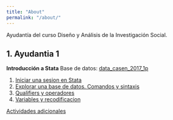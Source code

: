 ```yaml
---
title: "About"
permalink: "/about/"
---
```


Ayudantía del curso Diseño y Análisis de la Investigación Social.

## 1. Ayudantia 1
**Introducción a Stata**
Base de datos: [data\_casen\_2017\_1p](https://www.dropbox.com/s/3ydnojfh37en52n/data_casen_2017_1p.dta?dl=0 "Casen 2017")

1. [Iniciar una sesion en Stata](https://pjcarozzi.github.io/SOL3000_19/abrir-una-sesion-en-Stata/ "Parte 1")
2. [Explorar una base de datos. Comandos y sintaxis](https://pjcarozzi.github.io/SOL3000_19/explorar-una-base-de-datos/ "Parte 2")
3. [Qualifiers y operadores](https://pjcarozzi.github.io/SOL3000_19/qualifiers/ "Parte 3")
4. [Variables y recodificacion](https://pjcarozzi.github.io/SOL3000_19/recodificar-variables/ "Parte 4")

[Actividades adicionales](https://pjcarozzi.github.io/SOL3000_19/ejercicios-ayudantia-1/)

